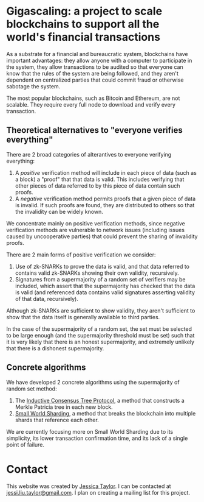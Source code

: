 # Gigascaling: a project to scale blockchains to support all the world's financial transactions

As a substrate for a financial and bureaucratic system, blockchains have important advantages: they
allow anyone with a computer to participate in the system, they allow transactions to be audited
so that everyone can know that the rules of the system are being followed, and they aren't dependent
on centralized parties that could commit fraud or otherwise sabotage the system.

The most popular blockchains, such as Bitcoin and Ethereum, are not scalable.  They require every
full node to download and verify every transaction.

## Theoretical alternatives to "everyone verifies everything"

There are 2 broad categories of alterantives to everyone verifying everything:

1. A _positive_ verification method will include in each piece of data (such as a block) a "proof" that that data is valid.  This includes verifying that other pieces of data referred to by this piece of data contain such proofs.
2. A _negative_ verification method permits proofs that a given piece of data is invalid.  If such proofs are found, they are distributed to others so that the invalidity can be widely known.

We concentrate mainly on positive verification methods, since negative verification methods are vulnerable to network issues (including issues caused by uncooperative parties) that could prevent the sharing of invalidity proofs.

There are 2 main forms of positive verification we consider:

1. Use of zk-SNARKs to prove the data is valid, and that data referred to contains valid zk-SNARKs showing their own validity, recursively.
2. Signatures from a supermajority of a random set of verifiers may be included, which assert that the supermajority has checked that the data is valid (and referenced data contains valid signatures asserting validity of that data, recursively).

Although zk-SNARKs are sufficient to show validity, they aren't sufficient to show that the data itself is generally available to third parties.

In the case of the supermajority of a random set, the set must be selected to be large enough (and the supermajority threshold must be set) such that it is very likely that there is an honest supermajority, and extremely unlikely that there is a dishonest supermajority.

## Concrete algorithms

We have developed 2 concrete algorithms using the supermajority of random set method:

1. The [Inductive Consensus Tree Protocol](http://ictp.io), a method that constructs a Merkle Patricia tree in each new block.
2. [Small World Sharding](./small_world_sharding/small_world_sharding.pdf), a method that breaks the blockchain into multiple shards that reference each other.

We are currently focusing more on Small World Sharding due to its simplicity, its lower transaction confirmation time, and its lack of a single point of failure.

# Contact

This website was created by [Jessica Taylor](http://jessic.at).  I can be contacted at jessi.liu.taylor@gmail.com.  I plan on creating a mailing list for this project.
